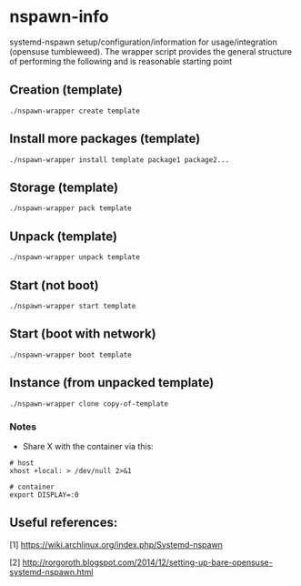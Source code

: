# nspawn-info
systemd-nspawn setup/configuration/information for usage/integration (opensuse tumbleweed). The wrapper 
script provides the general structure of performing the following and is reasonable starting point

## Creation (template)
```text
./nspawn-wrapper create template
```

## Install more packages (template)
```text
./nspawn-wrapper install template package1 package2...
```

## Storage (template)
```text
./nspawn-wrapper pack template
```

## Unpack (template)
```text
./nspawn-wrapper unpack template
```

## Start (not boot)
```text'
./nspawn-wrapper start template
```


## Start (boot with network)
```text
./nspawn-wrapper boot template
```

## Instance (from unpacked template)
```text
./nspawn-wrapper clone copy-of-template
```

### Notes
* Share X with the container via this:
```text
# host
xhost +local: > /dev/null 2>&1

# container
export DISPLAY=:0
```

## Useful references:
[1] https://wiki.archlinux.org/index.php/Systemd-nspawn

[2] http://rorgoroth.blogspot.com/2014/12/setting-up-bare-opensuse-systemd-nspawn.html

